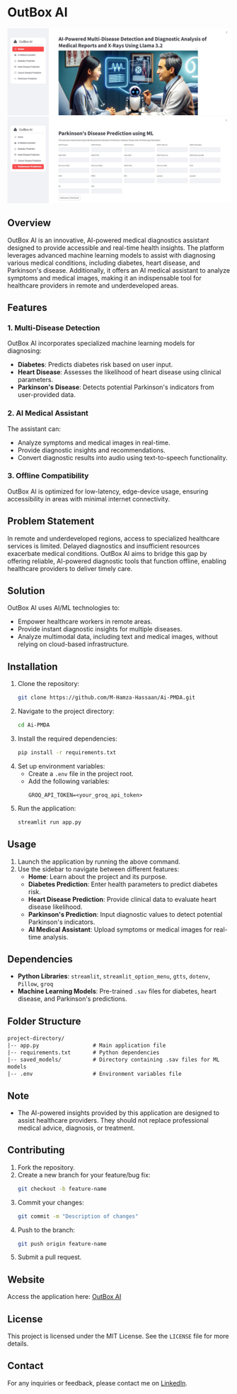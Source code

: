 # OutBox AI

![Home Page](HomePage.JPG)
![Parkinson Page](Parkinson.JPG)

## Overview

OutBox AI is an innovative, AI-powered medical diagnostics assistant designed to provide accessible and real-time health insights. The platform leverages advanced machine learning models to assist with diagnosing various medical conditions, including diabetes, heart disease, and Parkinson's disease. Additionally, it offers an AI medical assistant to analyze symptoms and medical images, making it an indispensable tool for healthcare providers in remote and underdeveloped areas.

## Features

### 1. **Multi-Disease Detection**

OutBox AI incorporates specialized machine learning models for diagnosing:

- **Diabetes**: Predicts diabetes risk based on user input.
- **Heart Disease**: Assesses the likelihood of heart disease using clinical parameters.
- **Parkinson's Disease**: Detects potential Parkinson's indicators from user-provided data.

### 2. **AI Medical Assistant**

The assistant can:

- Analyze symptoms and medical images in real-time.
- Provide diagnostic insights and recommendations.
- Convert diagnostic results into audio using text-to-speech functionality.

### 3. **Offline Compatibility**

OutBox AI is optimized for low-latency, edge-device usage, ensuring accessibility in areas with minimal internet connectivity.

## Problem Statement

In remote and underdeveloped regions, access to specialized healthcare services is limited. Delayed diagnostics and insufficient resources exacerbate medical conditions. OutBox AI aims to bridge this gap by offering reliable, AI-powered diagnostic tools that function offline, enabling healthcare providers to deliver timely care.

## Solution

OutBox AI uses AI/ML technologies to:

- Empower healthcare workers in remote areas.
- Provide instant diagnostic insights for multiple diseases.
- Analyze multimodal data, including text and medical images, without relying on cloud-based infrastructure.

## Installation

1. Clone the repository:
   ```bash
   git clone https://github.com/M-Hamza-Hassaan/Ai-PMDA.git
   ```
2. Navigate to the project directory:
   ```bash
   cd Ai-PMDA
   ```
3. Install the required dependencies:
   ```bash
   pip install -r requirements.txt
   ```
4. Set up environment variables:
   - Create a `.env` file in the project root.
   - Add the following variables:
     ```
     GROQ_API_TOKEN=<your_groq_api_token>
     ```
5. Run the application:
   ```bash
   streamlit run app.py
   ```

## Usage

1. Launch the application by running the above command.
2. Use the sidebar to navigate between different features:
   - **Home**: Learn about the project and its purpose.
   - **Diabetes Prediction**: Enter health parameters to predict diabetes risk.
   - **Heart Disease Prediction**: Provide clinical data to evaluate heart disease likelihood.
   - **Parkinson's Prediction**: Input diagnostic values to detect potential Parkinson's indicators.
   - **AI Medical Assistant**: Upload symptoms or medical images for real-time analysis.

## Dependencies

- **Python Libraries**: `streamlit`, `streamlit_option_menu`, `gtts`, `dotenv`, `Pillow`, `groq`
- **Machine Learning Models**: Pre-trained `.sav` files for diabetes, heart disease, and Parkinson's predictions.

## Folder Structure

```
project-directory/
|-- app.py                 # Main application file
|-- requirements.txt       # Python dependencies
|-- saved_models/          # Directory containing .sav files for ML models
|-- .env                   # Environment variables file
```

## Note

- The AI-powered insights provided by this application are designed to assist healthcare providers. They should not replace professional medical advice, diagnosis, or treatment.

## Contributing

1. Fork the repository.
2. Create a new branch for your feature/bug fix:
   ```bash
   git checkout -b feature-name
   ```
3. Commit your changes:
   ```bash
   git commit -m "Description of changes"
   ```
4. Push to the branch:
   ```bash
   git push origin feature-name
   ```
5. Submit a pull request.

## Website
Access the application here: [OutBox AI](https://outbox-ai.streamlit.app/)

## License

This project is licensed under the MIT License. See the `LICENSE` file for more details.

## Contact

For any inquiries or feedback, please contact me on [LinkedIn](https://www.linkedin.com/in/muhammad-hamza-hassaan/).

